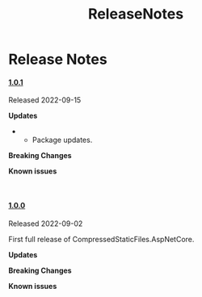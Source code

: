 ﻿---
uid: A.ReleaseNotes
title: ReleaseNotes
---
# Release Notes

#### [1.0.1](https://github.com/Material-Blazor/CompressedStaticFiles.AspNetCore/tree/1.0.1)

Released 2022-09-15

**Updates**

- - Package updates.

**Breaking Changes**

**Known issues**

<br />

#### [1.0.0](https://github.com/Material-Blazor/CompressedStaticFiles.AspNetCore/tree/1.0.0)

Released 2022-09-02

First full release of CompressedStaticFiles.AspNetCore.

**Updates**

**Breaking Changes**

**Known issues**
